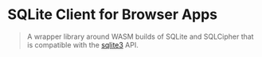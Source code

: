 # SQLite Client for Browser Apps

> A wrapper library around WASM builds of SQLite and SQLCipher that is compatible with the [sqlite3](https://github.com/mapbox/node-sqlite3/) API.

